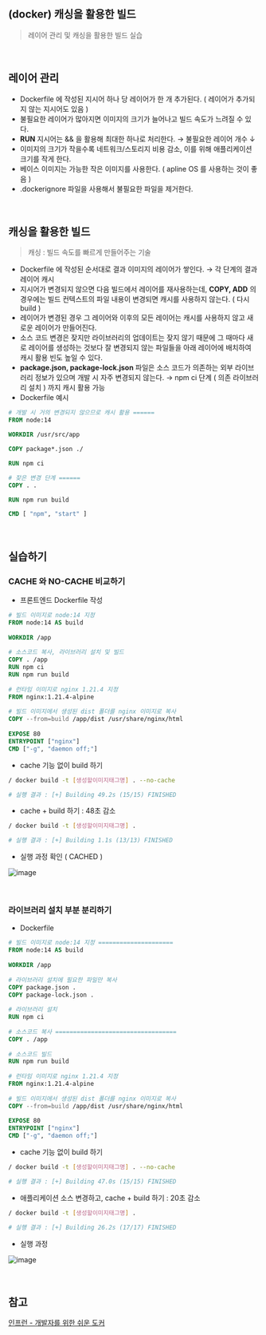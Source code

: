 ## (docker) 캐싱을 활용한 빌드
> 레이어 관리 및 캐싱을 활용한 빌드 실습 

<br>

## 레이어 관리 
- Dockerfile 에 작성된 지시어 하나 당 레이어가 한 개 추가된다. ( 레이어가 추가되지 않는 지시어도 있음 )
- 불필요한 레이어가 많아지면 이미지의 크기가 늘어나고 빌드 속도가 느려질 수 있다. 
- **RUN** 지시어는 && 을 활용해 최대한 하나로 처리한다. → 불필요한 레이어 개수 ↓
- 이미지의 크기가 작을수록 네트워크/스토리지 비용 감소, 이를 위해 애플리케이션 크기를 작게 한다. 
- 베이스 이미지는 가능한 작은 이미지를 사용한다. ( apline OS 를 사용하는 것이 좋음 )
- .dockerignore 파일을 사용해서 불필요한 파일을 제거한다. 

<br>

## 캐싱을 활용한 빌드
> 캐싱 : 빌드 속도를 빠르게 만들어주는 기술

- Dockerfile 에 작성된 순서대로 결과 이미지의 레이어가 쌓인다.  → 각 단계의 결과 레이어 캐시
- 지시어가 변경되지 않으면 다음 빌드에서 레이어를 재사용하는데, **COPY, ADD** 의 경우에는 빌드 컨텍스트의 파일 내용이 변경되면 캐시를 사용하지 않는다. ( 다시 build ) 
- 레이어가 변경된 경우 그 레이어와 이후의 모든 레이어는 캐시를 사용하지 않고 새로운 레이어가 만들어진다. 
- 소스 코드 변경은 잦지만 라이브러리의 업데이트는 잦지 않기 때문에 그 때마다 새로 레이어를 생성하는 것보다 잘 변경되지 않는 파일들을 아래 레이어에 배치하여 캐시 활용 빈도 높일 수 있다. 
- **package.json, package-lock.json** 파일은 소스 코드가 의존하는 외부 라이브러리 정보가 있으며 개발 시 자주 변경되지 않는다. → npm ci 단계 ( 의존 라이브러리 설치 ) 까지 캐시 활용 가능
- Dockerfile 예시 
```Dockerfile
# 개발 시 거의 변경되지 않으므로 캐시 활용 ======
FROM node:14

WORKDIR /usr/src/app

COPY package*.json ./

RUN npm ci

# 잦은 변경 단계 ======
COPY . .

RUN npm run build

CMD [ "npm", "start" ]
```

<br>

## 실습하기
### CACHE 와 NO-CACHE 비교하기
- 프론트엔드 Dockerfile 작성
```Dockerfile
# 빌드 이미지로 node:14 지정
FROM node:14 AS build
  
WORKDIR /app
  
# 소스코드 복사, 라이브러리 설치 및 빌드
COPY . /app
RUN npm ci
RUN npm run build
  
# 런타임 이미지로 nginx 1.21.4 지정
FROM nginx:1.21.4-alpine
  
# 빌드 이미지에서 생성된 dist 폴더를 nginx 이미지로 복사
COPY --from=build /app/dist /usr/share/nginx/html
  
EXPOSE 80
ENTRYPOINT ["nginx"]
CMD ["-g", "daemon off;"]
```
- cache 기능 없이 build 하기
```bash
/ docker build -t [생성할이미지태그명] . --no-cache

# 실행 결과 : [+] Building 49.2s (15/15) FINISHED  
```
- cache + build 하기 : 48초 감소 
```bash
/ docker build -t [생성할이미지태그명] .

# 실행 결과 : [+] Building 1.1s (13/13) FINISHED
```
- 실행 과정 확인 ( CACHED )

![image](https://github.com/user-attachments/assets/1abe24cd-4022-4939-832c-2867664a364e)

<br>

### 라이브러리 설치 부분 분리하기
- Dockerfile
```Dockerfile
# 빌드 이미지로 node:14 지정 =====================
FROM node:14 AS build
  
WORKDIR /app
  
# 라이브러리 설치에 필요한 파일만 복사
COPY package.json .
COPY package-lock.json .
  
# 라이브러리 설치
RUN npm ci
  
# 소스코드 복사 ==================================
COPY . /app
  
# 소스코드 빌드
RUN npm run build
  
# 런타임 이미지로 nginx 1.21.4 지정
FROM nginx:1.21.4-alpine
  
# 빌드 이미지에서 생성된 dist 폴더를 nginx 이미지로 복사
COPY --from=build /app/dist /usr/share/nginx/html
  
EXPOSE 80
ENTRYPOINT ["nginx"]
CMD ["-g", "daemon off;"]
```

- cache 기능 없이 build 하기
```bash
/ docker build -t [생성할이미지태그명] . --no-cache

# 실행 결과 : [+] Building 47.0s (15/15) FINISHED   
```
-  애플리케이션 소스 변경하고, cache + build 하기 : 20초 감소 
```bash
/ docker build -t [생성할이미지태그명] .

# 실행 결과 : [+] Building 26.2s (17/17) FINISHED
```
- 실행 과정

![image](https://github.com/user-attachments/assets/a0e9ad32-c736-457b-8a57-adfb032ea2c0)

<br>

## 참고
[인프런 - 개발자를 위한 쉬운 도커](https://inf.run/wHHR8) 